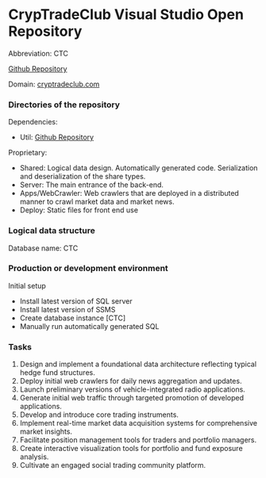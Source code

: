 # CrypTradeClub Visual Studio Open Repository

Abbreviation: CTC

[Github Repository](https://github.com/GCHAIN2024/CrypTradeClubVsOpen)

Domain: [cryptradeclub.com](http://cryptradeclub.com/lander)

### Directories of the repository

Dependencies:
- Util: [Github Repository](https://github.com/lchenmay/Common/tree/main/Util)

Proprietary:
- Shared: Logical data design. Automatically generated code. Serialization and deserialization of the share types.
- Server: The main entrance of the back-end.
- Apps/WebCrawler: Web crawlers that are deployed in a distributed manner to crawl market data and market news.
- Deploy: Static files for front end use

### Logical data structure

Database name: CTC

### Production or development environment

Initial setup
- Install latest version of SQL server
- Install latest version of SSMS
- Create database instance [CTC]
- Manually run automatically generated SQL


### Tasks

1. Design and implement a foundational data architecture reflecting typical hedge fund structures.
2. Deploy initial web crawlers for daily news aggregation and updates.
3. Launch preliminary versions of vehicle-integrated radio applications.
4. Generate initial web traffic through targeted promotion of developed applications.
5. Develop and introduce core trading instruments.
6. Implement real-time market data acquisition systems for comprehensive market insights.
7. Facilitate position management tools for traders and portfolio managers.
8. Create interactive visualization tools for portfolio and fund exposure analysis.
9. Cultivate an engaged social trading community platform.
